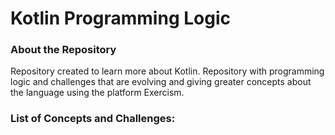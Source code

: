 # Kotlin Programming Logic

### About the Repository

Repository created to learn more about Kotlin. Repository with programming logic and challenges that are evolving and giving greater concepts about the language using the platform Exercism.

### List of Concepts and Challenges:
